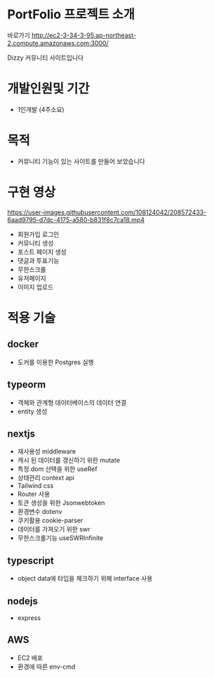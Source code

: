 #   PortFolio 프로젝트 소개

바로가기 http://ec2-3-34-3-95.ap-northeast-2.compute.amazonaws.com:3000/

Dizzy 커뮤니티 사이트입니다

# 개발인원및 기간
- 1인개발 (4주소요)

# 목적
- 커뮤니티 기능이 있는 사이트를 만들어 보았습니다

# 구현 영상
https://user-images.githubusercontent.com/108124042/208572433-6aad9795-d7dc-4175-a580-b831f8c7ca18.mp4

- 회원가입 로그인
- 커뮤니티 생성
- 포스트 페이지 생성
- 댓글과 투표기능
- 무한스크롤
- 유저페이지
- 이미지 업로드

# 적용 기술
## docker
- 도커를 이용한 Postgres 실행

## typeorm
- 객체와 관계형 데이터베이스의 데이터 연결
- entity 생성

## nextjs
- 재사용성 middleware
- 캐시 된 데이터를 갱신하기 위한 mutate
- 특정 dom 선택을 위한 useRef
- 상태관리 context api
- Tailwind css
- Router 사용
- 토큰 생성을 위한 Jsonwebtoken
- 환경변수 dotenv
- 쿠키활용 cookie-parser
- 데이터를 가져오기 위한 swr
- 무한스크롤기능 useSWRInfinite

## typescript
- object data에 타입을 체크하기 위해 interface 사용

## nodejs
- express

## AWS
- EC2 배포
- 환경에 따른 env-cmd
